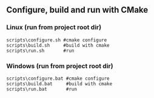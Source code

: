 ## Configure, build and run with CMake

### Linux (run from project root dir)
    scripts\configure.sh #cmake configure
    scripts\build.sh     #build with cmake
    scripts\run.sh       #run
   
### Windows (run from project root dir)
    scripts\configure.bat #cmake configure
    scripts\build.bat     #build with cmake
    scripts\run.bat       #run
